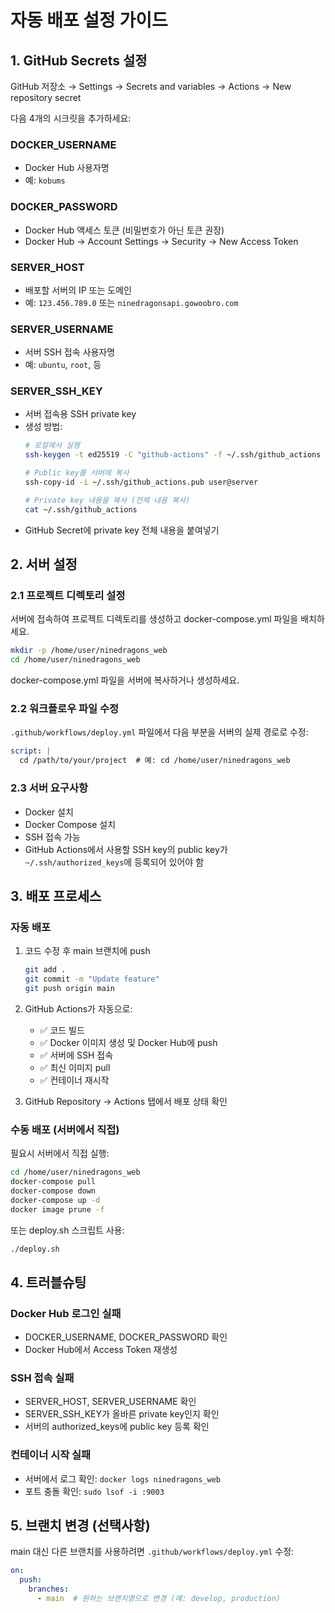 # 자동 배포 설정 가이드

## 1. GitHub Secrets 설정

GitHub 저장소 → Settings → Secrets and variables → Actions → New repository secret

다음 4개의 시크릿을 추가하세요:

### DOCKER_USERNAME
- Docker Hub 사용자명
- 예: `kobums`

### DOCKER_PASSWORD
- Docker Hub 액세스 토큰 (비밀번호가 아닌 토큰 권장)
- Docker Hub → Account Settings → Security → New Access Token

### SERVER_HOST
- 배포할 서버의 IP 또는 도메인
- 예: `123.456.789.0` 또는 `ninedragonsapi.gowoobro.com`

### SERVER_USERNAME
- 서버 SSH 접속 사용자명
- 예: `ubuntu`, `root`, 등

### SERVER_SSH_KEY
- 서버 접속용 SSH private key
- 생성 방법:
  ```bash
  # 로컬에서 실행
  ssh-keygen -t ed25519 -C "github-actions" -f ~/.ssh/github_actions

  # Public key를 서버에 복사
  ssh-copy-id -i ~/.ssh/github_actions.pub user@server

  # Private key 내용을 복사 (전체 내용 복사)
  cat ~/.ssh/github_actions
  ```
- GitHub Secret에 private key 전체 내용을 붙여넣기

## 2. 서버 설정

### 2.1 프로젝트 디렉토리 설정
서버에 접속하여 프로젝트 디렉토리를 생성하고 docker-compose.yml 파일을 배치하세요.

```bash
mkdir -p /home/user/ninedragons_web
cd /home/user/ninedragons_web
```

docker-compose.yml 파일을 서버에 복사하거나 생성하세요.

### 2.2 워크플로우 파일 수정
`.github/workflows/deploy.yml` 파일에서 다음 부분을 서버의 실제 경로로 수정:

```yaml
script: |
  cd /path/to/your/project  # 예: cd /home/user/ninedragons_web
```

### 2.3 서버 요구사항
- Docker 설치
- Docker Compose 설치
- SSH 접속 가능
- GitHub Actions에서 사용할 SSH key의 public key가 `~/.ssh/authorized_keys`에 등록되어 있어야 함

## 3. 배포 프로세스

### 자동 배포
1. 코드 수정 후 main 브랜치에 push
   ```bash
   git add .
   git commit -m "Update feature"
   git push origin main
   ```

2. GitHub Actions가 자동으로:
   - ✅ 코드 빌드
   - ✅ Docker 이미지 생성 및 Docker Hub에 push
   - ✅ 서버에 SSH 접속
   - ✅ 최신 이미지 pull
   - ✅ 컨테이너 재시작

3. GitHub Repository → Actions 탭에서 배포 상태 확인

### 수동 배포 (서버에서 직접)
필요시 서버에서 직접 실행:

```bash
cd /home/user/ninedragons_web
docker-compose pull
docker-compose down
docker-compose up -d
docker image prune -f
```

또는 deploy.sh 스크립트 사용:
```bash
./deploy.sh
```

## 4. 트러블슈팅

### Docker Hub 로그인 실패
- DOCKER_USERNAME, DOCKER_PASSWORD 확인
- Docker Hub에서 Access Token 재생성

### SSH 접속 실패
- SERVER_HOST, SERVER_USERNAME 확인
- SERVER_SSH_KEY가 올바른 private key인지 확인
- 서버의 authorized_keys에 public key 등록 확인

### 컨테이너 시작 실패
- 서버에서 로그 확인: `docker logs ninedragons_web`
- 포트 충돌 확인: `sudo lsof -i :9003`

## 5. 브랜치 변경 (선택사항)

main 대신 다른 브랜치를 사용하려면 `.github/workflows/deploy.yml` 수정:

```yaml
on:
  push:
    branches:
      - main  # 원하는 브랜치명으로 변경 (예: develop, production)
```
